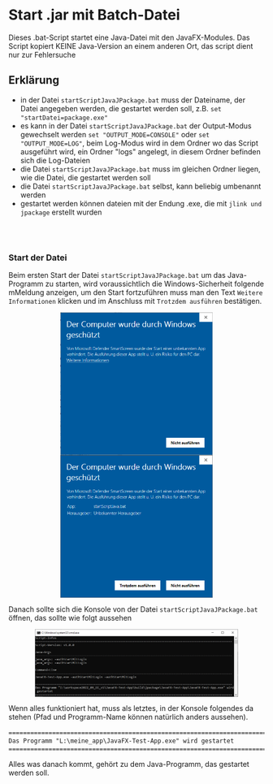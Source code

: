 # Start .jar mit Batch-Datei

Dieses .bat-Script startet eine Java-Datei mit den JavaFX-Modules. Das Script kopiert KEINE Java-Version an einem anderen Ort, das script dient nur zur Fehlersuche

## Erklärung

- in der Datei `startScriptJavaJPackage.bat` muss der Dateiname, der Datei angegeben werden, die gestartet werden soll, z.B. `set "startDatei=package.exe"`
- es kann in der Datei `startScriptJavaJPackage.bat` der Output-Modus gewechselt werden `set "OUTPUT_MODE=CONSOLE"` oder `set "OUTPUT_MODE=LOG"`, beim Log-Modus wird in dem Ordner wo das Script ausgeführt wird, ein Ordner "logs" angelegt, in diesem Ordner befinden sich die Log-Dateien
- die Datei `startScriptJavaJPackage.bat` muss im gleichen Ordner liegen, wie die Datei, die gestartet werden soll
- die Datei `startScriptJavaJPackage.bat` selbst, kann beliebig umbenannt werden
- gestartet werden können dateien mit der Endung .exe, die mit `jlink und jpackage` erstellt wurden

<br><br>

### Start der Datei

Beim ersten Start der Datei `startScriptJavaJPackage.bat` um das Java-Programm zu starten, wird voraussichtlich die Windows-Sicherheit folgende mMeldung anzeigen,
um den Start fortzuführen muss man den Text `Weitere Informationen` klicken und im Anschluss mit `Trotzdem ausführen` bestätigen.

<div align="center">
  <img src="Windows_Sicherheit.PNG" alt="Windows Sicherheit" width="300" style="display:block; margin:0 auto;">
  <img src="Windows_Sicherheit_2.PNG" alt="Windows Sicherheit 2" width="300" style="display:block; margin:0 auto;">
</div>

Danach sollte sich die Konsole von der Datei `startScriptJavaJPackage.bat` öffnen, das sollte wie folgt aussehen

<div align="center">
  <img src="startScriptJava_console.PNG" alt="Console" width="400" style="display:block; margin:0 auto;">
</div>

Wenn alles funktioniert hat, muss als letztes, in der Konsole folgendes da stehen (Pfad und Programm-Name können natürlich anders aussehen).

```
===============================================================================================================
Das Programm "L:\meine_app\JavaFX-Test-App.exe" wird gestartet
===============================================================================================================
```

Alles was danach kommt, gehört zu dem Java-Programm, das gestartet werden soll.





